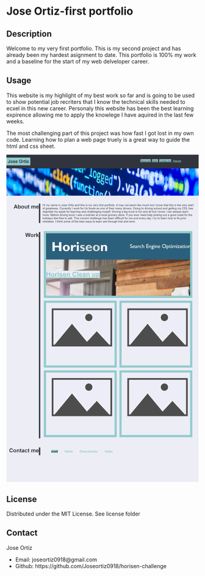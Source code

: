 # Jose Ortiz-first portfolio

## Description
<p>Welcome to my very first portfolio. This is my second project and has already been my hardest asignment to date. This portfolio is 100% my work and a baseline for the start of my web delveloper career.<p>

## Usage
<p> This website is my highlight of my best work so far and is going to be used to show potential job recriters that I know the technical skills needed to ecxel in this new career. Personaly this website has been the best learning expirence allowing me to apply the knowlege I have aquired in the last few weeks.<p>
<p>The most challenging part of this project was how fast I got lost in my own code. Learning how to plan a web page truely is a great way to guide the html and css sheet.

![screenshot of working portfolio webpage](assets\images\portfolio_screenshot.png)
 
## License
Distributed under the MIT License. See license folder

## Contact
Jose Ortiz 
<ul>
    <li>Email: joseortiz0918@gmail.com</li>
    <li>Github: https://github.com/Joseortiz0918/horisen-challenge</li>
